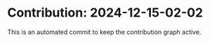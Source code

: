 # Contribution: 2024-12-15-02-02
This is an automated commit to keep the contribution graph active.
